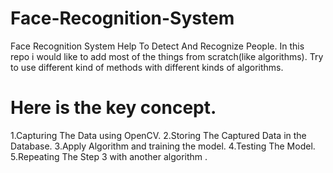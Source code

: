 # Face-Recognition-System
Face Recognition System Help To Detect And Recognize People.
In this repo i would like to add most of the things from scratch(like algorithms).
Try to use different kind of methods with different kinds of algorithms. 
# Here is the key concept.
1.Capturing The Data using OpenCV.
2.Storing The Captured Data in the Database.
3.Apply Algorithm and training the model.
4.Testing The Model.
5.Repeating The Step 3 with another algorithm .
